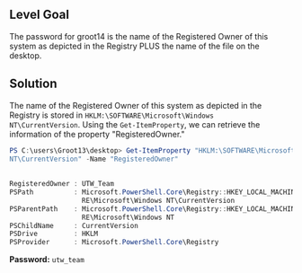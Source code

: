 ## Level Goal
The password for groot14 is the name of the Registered Owner of this system as depicted in the Registry PLUS the name of the file on the desktop.

## Solution
The name of the Registered Owner of this system as depicted in the Registry is stored in <code>HKLM:\SOFTWARE\Microsoft\Windows 
NT\CurrentVersion</code>. Using the <code>Get-ItemProperty</code>, we can retrieve the information of the property "RegisteredOwner."
```powershell
PS C:\users\Groot13\desktop> Get-ItemProperty "HKLM:\SOFTWARE\Microsoft\Windows 
NT\CurrentVersion" -Name "RegisteredOwner"                                      
                                                                                
                                                                                
RegisteredOwner : UTW_Team                                                      
PSPath          : Microsoft.PowerShell.Core\Registry::HKEY_LOCAL_MACHINE\SOFTWA 
                  RE\Microsoft\Windows NT\CurrentVersion                        
PSParentPath    : Microsoft.PowerShell.Core\Registry::HKEY_LOCAL_MACHINE\SOFTWA 
                  RE\Microsoft\Windows NT                                       
PSChildName     : CurrentVersion                                                
PSDrive         : HKLM                                                          
PSProvider      : Microsoft.PowerShell.Core\Registry                            

```
<strong>Password:</strong> <code>utw_team</code>
